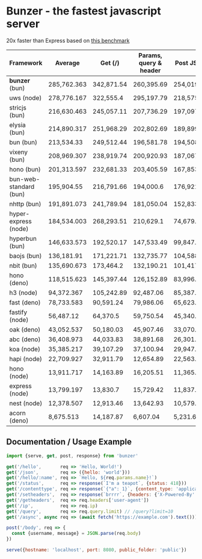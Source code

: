 # Bunzer - the fastest javascript server


20x faster than Express based on [this benchmark](https://github.com/SaltyAom/bun-http-framework-benchmark/tree/c7e26fe3f1bfee7ffbd721dbade10ad72a0a14ab#results)


|  Framework       | Average |  Get (/)    |  Params, query & header | Post JSON  |
| ---------------- | ------- | ----------- | ----------------------- | ---------- |
| **bunzer** (bun) | 285,762.363 | 342,871.54 | 260,395.69 | 254,019.86 |
| uws (node) | 278,776.167 | 322,555.4 | 295,197.79 | 218,575.31 |
| stricjs (bun) | 216,630.463 | 245,057.11 | 207,736.29 | 197,097.99 |
| elysia (bun) | 214,890.317 | 251,968.29 | 202,802.69 | 189,899.97 |
| bun (bun) | 213,534.33 | 249,512.44 | 196,581.78 | 194,508.77 |
| vixeny (bun) | 208,969.307 | 238,919.74 | 200,920.93 | 187,067.25 |
| hono (bun) | 201,313.597 | 232,681.33 | 203,405.59 | 167,853.87 |
| bun-web-standard (bun) | 195,904.55 | 216,791.66 | 194,000.6 | 176,921.39 |
| nhttp (bun) | 191,891.073 | 241,789.94 | 181,050.04 | 152,833.24 |
| hyper-express (node) | 184,534.003 | 268,293.51 | 210,629.1 | 74,679.4 |
| hyperbun (bun) | 146,633.573 | 192,520.17 | 147,533.49 | 99,847.06 |
| baojs (bun) | 136,181.91 | 171,221.71 | 132,735.77 | 104,588.25 |
| nbit (bun) | 135,690.673 | 173,464.2 | 132,190.21 | 101,417.61 |
| hono (deno) | 118,515.623 | 145,397.44 | 126,152.89 | 83,996.54 |
| h3 (node) | 94,372.367 | 105,242.89 | 92,487.06 | 85,387.15 |
| fast (deno) | 78,733.583 | 90,591.24 | 79,986.06 | 65,623.45 |
| fastify (node) | 56,487.12 | 64,370.5 | 59,750.54 | 45,340.32 |
| oak (deno) | 43,052.537 | 50,180.03 | 45,907.46 | 33,070.12 |
| abc (deno) | 36,408.973 | 44,033.83 | 38,891.68 | 26,301.41 |
| koa (node) | 35,385.217 | 39,107.29 | 37,100.94 | 29,947.42 |
| hapi (node) | 22,709.927 | 32,911.79 | 12,654.89 | 22,563.1 |
| hono (node) | 13,911.717 | 14,163.89 | 16,205.51 | 11,365.75 |
| express (node) | 13,799.197 | 13,830.7 | 15,729.42 | 11,837.47 |
| nest (node) | 12,378.507 | 12,913.46 | 13,642.93 | 10,579.13 |
| acorn (deno) | 8,675.513 | 14,187.87 | 6,607.04 | 5,231.63 |


## Documentation / Usage Example
```js
import {serve, get, post, response} from 'bunzer'

get('/hello',       req => 'Hello, World!')
get('/json',        req => ({hello: 'world'}))
get('/hello/:name', req => `Hello, ${req.params.name}!`)
get('/status',      req => response(`I'm a teapot`, {status: 418}))
get('/contenttype', req => response(`{"a": 1}`, {content_type: 'application/json'}))
get('/setheaders',  req => response(`brrrr`, {headers: {'X-Powered-By': 'bunzer'}}))
get('/getheaders',  req => req.headers['user-agent'])
get('/ip',          req => req.ip)
get('/query',       req => req.query.limit) // /query?limit=10
get('/async', async req => (await fetch('https://example.com').text()))

post('/body', req => {
  const {username, message} = JSON.parse(req.body)
})

serve({hostname: 'localhost', port: 8080, public_folder: 'public'})
```